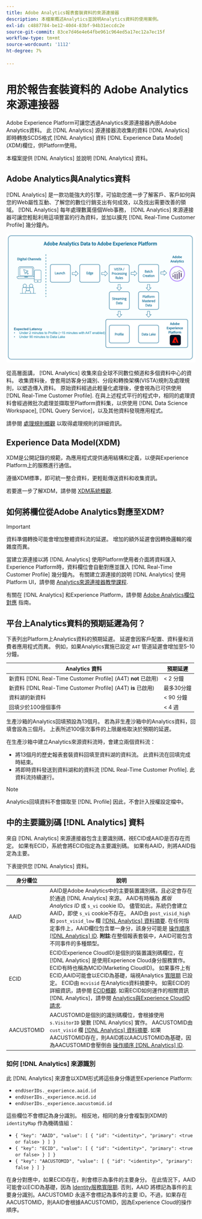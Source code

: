 ```yaml
---
title: Adobe Analytics報表套裝資料的來源連接器
description: 本檔案概述Analytics並說明Analytics資料的使用案例。
exl-id: c4887784-be12-40d4-83bf-94b31eccdc2e
source-git-commit: 83ce7d46e4e64fbe961c964ed5a17ec12a7ec15f
workflow-type: tm+mt
source-wordcount: '1112'
ht-degree: 7%

---
```


# 用於報告套裝資料的 Adobe Analytics 來源連接器

Adobe Experience Platform可讓您透過Analytics來源連接器內嵌Adobe Analytics資料。 此 [!DNL Analytics] 源連接器流收集的資料 [!DNL Analytics] 即時轉換SCDS格式 [!DNL Analytics] 資料 [!DNL Experience Data Model] (XDM)欄位，供Platform使用。

本檔案提供 [!DNL Analytics] 並說明 [!DNL Analytics] 資料。

## Adobe Analytics與Analytics資料

[!DNL Analytics] 是一款功能強大的引擎，可協助您進一步了解客戶、客戶如何與您的Web屬性互動、了解您的數位行銷支出有何成效，以及找出需要改善的領域。 [!DNL Analytics] 每年處理數萬億個Web事務， [!DNL Analytics] 來源連接器可讓您輕鬆利用這項豐富的行為資料，並加以擴充 [!DNL Real-Time Customer Profile] 幾分鐘內。

![說明不同Adobe應用程式(包括Adobe Analytics)資料歷程的圖形。](./images/analytics-data-experience-platform.png)

從高層面講， [!DNL Analytics] 收集來自全球不同數位頻道和多個資料中心的資料。 收集資料後，會套用訪客身分識別、分段和轉換架構(VISTA)規則及處理規則，以塑造傳入資料。 原始資料經過此輕量化處理後，便會視為已可供使用 [!DNL Real-Time Customer Profile]. 在與上述程式平行的程式中，相同的處理資料會經過微批次處理並擷取至Platform資料集，以供使用 [!DNL Data Science Workspace], [!DNL Query Service]，以及其他資料發現應用程式。

請參閱 [處理規則概觀](https://experienceleague.adobe.com/docs/analytics/admin/admin-tools/processing-rules/processing-rules.html) 以取得處理規則的詳細資訊。

## Experience Data Model(XDM)

XDM是公開記錄的規範，為應用程式提供通用結構和定義，以便與Experience Platform上的服務進行通信。

遵循XDM標準，即可統一整合資料，更輕鬆傳送資料和收集資訊。

若要進一步了解XDM，請參閱 [XDM系統概觀](../../../xdm/home.md).

## 如何將欄位從Adobe Analytics對應至XDM?

>[!IMPORTANT]
>
>資料準備轉換可能會增加整體資料流的延遲。 增加的額外延遲會因轉換邏輯的複雜度而異。

當建立源連接以將 [!DNL Analytics] 使用Platform使用者介面將資料匯入Experience Platform時，資料欄位會自動對應並匯入 [!DNL Real-Time Customer Profile] 幾分鐘內。 有關建立源連接的說明 [!DNL Analytics] 使用Platform UI，請參閱 [Analytics來源連接器教學課程](../../tutorials/ui/create/adobe-applications/analytics.md).

有關在 [!DNL Analytics] 和Experience Platform，請參閱 [Adobe Analytics欄位對應](./mapping/analytics.md) 指南。

## 平台上Analytics資料的預期延遲為何？

下表列出Platform上Analytics資料的預期延遲。 延遲會因客戶配置、資料量和消費者應用程式而異。 例如，如果Analytics實施已設定 `A4T` 管道延遲會增加至5-10分鐘。

| Analytics 資料 | 預期延遲 |
| -------------- | ---------------- |
| 新資料 [!DNL Real-Time Customer Profile] (A4T) **not** 已啟用) | &lt; 2 分鐘 |
| 新資料 [!DNL Real-Time Customer Profile] (A4T) **is** 已啟用) | 最多30分鐘 |
| 資料湖的新資料 | &lt; 90 分鐘 |
| 回填少於100億個事件 | &lt; 4 週 |

生產沙箱的Analytics回填預設為13個月。 若為非生產沙箱中的Analytics資料，回填會設為三個月。 上表所述100億次事件的上限嚴格取決於預期的延遲。

在生產沙箱中建立Analytics來源資料流時，會建立兩個資料流：

* 將13個月的歷史報表套裝資料回填至資料湖的資料流。 此資料流在回填完成時結束。
* 將即時資料發送到資料湖和的資料流 [!DNL Real-Time Customer Profile]. 此資料流持續運行。

>[!NOTE]
>
>Analytics回填資料不會擷取至 [!DNL Profile] 因此，不會計入授權設定檔中。

## 中的主要識別碼 [!DNL Analytics] 資料

來自 [!DNL Analytics] 來源連接器包含主要識別碼，視ECID或AAID是否存在而定。 如果有ECID，系統會將ECID指定為主要識別碼。 如果有AAID，則將AAID指定為主要。

下表提供您 [!DNL Analytics] 資料。

| 身分欄位 | 說明 |
| --- | --- |
| AAID | AAID是Adobe Analytics中的主要裝置識別碼，且必定會存在於通過 [!DNL Analytics] 來源。 AAID有時稱為 *舊版Analytics ID* 或 `s_vi` cookie ID。 儘管如此，系統仍會建立AAID，即使 `s_vi` cookie不存在。 AAID由 `post_visid_high` 和 `post_visid_low` 欄 [[!DNL Analytics] 資料摘要](https://experienceleague.adobe.com/docs/analytics/export/analytics-data-feed/data-feed-contents/datafeeds-reference.html). 在任何指定事件上，AAID欄位包含單一身分，該身分可能是 [操作順序 [!DNL Analytics] ID](https://experienceleague.adobe.com/docs/id-service/using/reference/analytics-reference/analytics-order-of-operations.html). **附註**:在整個報表套裝中，AAID可能包含不同事件的多種類型。 |
| ECID | ECID(Experience CloudID)是個別的裝置識別碼欄位，在 [!DNL Analytics] 是使用Experience Cloud身分服務實作。 ECID有時也稱為MCID(Marketing CloudID)。 如果事件上有ECID,AAID可能會以ECID為基礎，端視Analytics [寬限期](https://experienceleague.adobe.com/docs/id-service/using/reference/analytics-reference/grace-period.html) 已設定。 ECID由 `mcvisid` 在Analytics資料摘要中。 如需ECID的詳細資訊，請參閱 [ECID概觀](../../../identity-service/ecid.md). 如需ECID如何運作的相關資訊 [!DNL Analytics]，請參閱 [Analytics與Experience CloudID請求](https://experienceleague.adobe.com/docs/id-service/using/reference/analytics-reference/legacy-analytics.html?lang=zh-Hant). |
| AACUSTOMID | AACUSTOMID是個別的識別碼欄位，會根據使用 `s.VisitorID` 變數 [!DNL Analytics] 實作。 AACUSTOMID由 `cust_visid` 欄 [[!DNL Analytics] 資料摘要](https://experienceleague.adobe.com/docs/analytics/export/analytics-data-feed/data-feed-contents/datafeeds-reference.html). 如果AACUSTOMID存在，則AAID將以AACUSTOMID為基礎，因為AACUSTOMID會壓倒由 [操作順序 [!DNL Analytics] ID](https://experienceleague.adobe.com/docs/id-service/using/reference/analytics-reference/analytics-order-of-operations.html). |

### 如何 [!DNL Analytics] 來源識別

此 [!DNL Analytics] 來源會以XDM形式將這些身分傳遞至Experience Platform:

* `endUserIDs._experience.aaid.id`
* `endUserIDs._experience.mcid.id`
* `endUserIDs._experience.aacustomid.id`

這些欄位不會標記為身分識別。 相反地，相同的身分會複製到XDM的 `identityMap` 作為機碼值組：

* `{ "key": "AAID", "value": [ { "id": "<identity>", "primary": <true or false> } ] }`
* `{ "key": "ECID", "value": [ { "id": "<identity>", "primary": <true or false> } ] }`
* `{ "key": "AACUSTOMID", "value": [ { "id": "<identity>", "primary": false } ] }`

在身分對應中，如果ECID存在，則會標示為事件的主要身分。 在此情況下，AAID可能會以ECID為基礎，因為 [Identity服務寬限期](https://experienceleague.adobe.com/docs/id-service/using/reference/analytics-reference/grace-period.html). 否則，AAID 將標記為事件的主要身分識別。AACUSTOMID 永遠不會標記為事件的主要 ID。不過，如果存在AACUSTOMID，則AAID會根據AACUSTOMID，因為Experience Cloud的操作順序。
